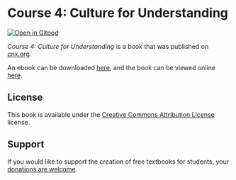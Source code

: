 # Course 4: Culture for Understanding

[![Open in Gitpod](https://gitpod.io/button/open-in-gitpod.svg)](https://gitpod.io/from-referrer/)

_Course 4: Culture for Understanding_ is a book that was published on [cnx.org](https://cnx.org/).

An ebook can be downloaded [here](https://github.com/cnx-user-books/cnxbook-course-4-culture-for-understanding/releases/latest), and the book can be viewed online [here](https://github.com/cnx-user-books/cnxbook-course-4-culture-for-understanding/releases/latest).

## License
This book is available under the [Creative Commons Attribution License](./LICENSE) license.

## Support
If you would like to support the creation of free textbooks for students, your [donations are welcome](https://riceconnect.rice.edu/donation/support-openstax-banner).
